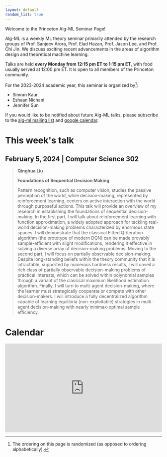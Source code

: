 ```yaml
---
layout: default
random_list: true
---
```


Welcome to the Princeton Alg-ML Seminar Page! 

Alg-ML is a weekly ML theory seminar primarily attended by the research groups of Prof. Sanjeev Arora, Prof. Elad Hazan, Prof. Jason Lee, and Prof. Chi Jin. 
We discuss exciting recent advancements in the areas of algorithm design and theoretical machine learning. 

Talks are held **every Monday from 12:15 pm ET to 1:15 pm ET**, with food usually served at 12:00 pm ET. It is open to all members of the Princeton community. 

For the 2023-2024 academic year, this seminar is organized by[^1]:
<ul id="namesList">
    <li>Simran Kaur</li>
    <li>Eshaan Nichani</li>
    <li>Jennifer Sun</li>
</ul>


If you would like to be notified about future Alg-ML talks, please subscribe to the [alg-ml mailing list](https://lists.cs.princeton.edu/mailman/listinfo/alg-ml-reading-group) and [google calendar](https://calendar.google.com/calendar/u/1?cid=Y185ZWQxMzVmOGMxN2JjZmNhYjAyOTk3ZGU0YTg0YzRhZDkyMjE1NTcwMGRhZjg1YjgzODJjZmUzNTBhNTk0MTQ3QGdyb3VwLmNhbGVuZGFyLmdvb2dsZS5jb20).

# This week's talk
## February 5, 2024 | Computer Science 302

> **Qinghua Liu** 
>
> **Foundations of Sequential Decision Making**
>
> Pattern recognition, such as computer vision, studies the passive perception of the world, while decision-making, represented by reinforcement learning, centers on active interaction with the world through purposeful actions. This talk will provide an overview of my research in establishing the foundations of sequential decision-making. In the first part, I will talk about reinforcement learning with function approximation, a widely adopted approach for tackling real-world decision-making problems characterized by enormous state spaces. I will demonstrate that the classical Fitted Q-iteration algorithm (the prototype of modern DQN) can be made provably sample-efficient with slight modifications, rendering it effective in solving a diverse array of decision-making problems. Moving to the second part, I will focus on partially observable decision-making. Despite long-standing beliefs within the theory community that it is intractable, supported by numerous hardness results, I will unveil a rich class of partially observable decision-making problems of practical interests, which can be solved within polynomial samples through a variant of the classical maximum likelihood estimation algorithm. Finally, I will turn to multi-agent decision-making, where the learner must strategically cooperate or compete with other decision-makers. I will introduce a fully decentralized algorithm capable of learning equilibria (non-exploitable) strategies in multi-agent decision-making with nearly minimax-optimal sample efficiency.

# Calendar
<!--<div class="responsive-iframe-container">
    <iframe src="https://calendar.google.com/calendar/embed?src=c_9ed135f8c17bcfcab02997de4a84c4ad922155700daf85b8382cfe350a594147%40group.calendar.google.com&ctz=America%2FNew_York" allowfullscreen></iframe>
</div>-->

<div style="position: relative; overflow: hidden; width: 100%; padding-top: 56.25%;">
    <iframe src="https://calendar.google.com/calendar/embed?src=c_9ed135f8c17bcfcab02997de4a84c4ad922155700daf85b8382cfe350a594147%40group.calendar.google.com&ctz=America%2FNew_York" style="position: absolute; top: 0; left: 0; width: 100%; height: 100%; border: none;" allowfullscreen></iframe>
</div>
<!-- <iframe src="https://calendar.google.com/calendar/embed?src=c_9ed135f8c17bcfcab02997de4a84c4ad922155700daf85b8382cfe350a594147%40group.calendar.google.com&ctz=America%2FNew_York" style="border: 0" width="800" height="600" frameborder="0" scrolling="no"></iframe>
width=device-width -->


[^1]: The ordering on this page is randomized (as opposed to ordering alphabetically).  
